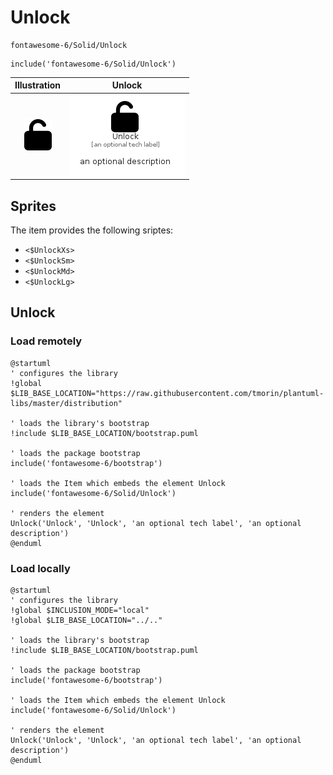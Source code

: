 # Unlock


```text
fontawesome-6/Solid/Unlock
```

```text
include('fontawesome-6/Solid/Unlock')
```



| Illustration | Unlock |
| :---: | :---: |
| ![illustration for Illustration](../../fontawesome-6/Solid/Unlock.png) | ![illustration for Unlock](../../fontawesome-6/Solid/Unlock.Local.png) |



## Sprites
The item provides the following sriptes:

- `<$UnlockXs>`
- `<$UnlockSm>`
- `<$UnlockMd>`
- `<$UnlockLg>`





## Unlock

### Load remotely
```plantuml
@startuml
' configures the library
!global $LIB_BASE_LOCATION="https://raw.githubusercontent.com/tmorin/plantuml-libs/master/distribution"

' loads the library's bootstrap
!include $LIB_BASE_LOCATION/bootstrap.puml

' loads the package bootstrap
include('fontawesome-6/bootstrap')

' loads the Item which embeds the element Unlock
include('fontawesome-6/Solid/Unlock')

' renders the element
Unlock('Unlock', 'Unlock', 'an optional tech label', 'an optional description')
@enduml
```

### Load locally
```plantuml
@startuml
' configures the library
!global $INCLUSION_MODE="local"
!global $LIB_BASE_LOCATION="../.."

' loads the library's bootstrap
!include $LIB_BASE_LOCATION/bootstrap.puml

' loads the package bootstrap
include('fontawesome-6/bootstrap')

' loads the Item which embeds the element Unlock
include('fontawesome-6/Solid/Unlock')

' renders the element
Unlock('Unlock', 'Unlock', 'an optional tech label', 'an optional description')
@enduml
```

